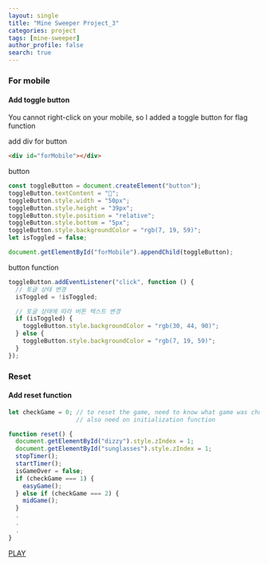 ```yaml
---
layout: single
title: "Mine Sweeper Project_3"
categories: project
tags: [mine-sweeper]
author_profile: false
search: true
---
```


### For mobile

#### Add toggle button

You cannot right-click on your mobile, so I added a toggle button for flag function

add div for button

```html
<div id="forMobile"></div>
```

button

```javascript
const toggleButton = document.createElement("button");
toggleButton.textContent = "🚩";
toggleButton.style.width = "50px";
toggleButton.style.height = "39px";
toggleButton.style.position = "relative";
toggleButton.style.bottom = "5px";
toggleButton.style.backgroundColor = "rgb(7, 19, 59)";
let isToggled = false;

document.getElementById("forMobile").appendChild(toggleButton);
```

button function

```javascript
toggleButton.addEventListener("click", function () {
  // 토글 상태 변경
  isToggled = !isToggled;

  // 토글 상태에 따라 버튼 텍스트 변경
  if (isToggled) {
    toggleButton.style.backgroundColor = "rgb(30, 44, 90)";
  } else {
    toggleButton.style.backgroundColor = "rgb(7, 19, 59)";
  }
});
```

### Reset

#### Add reset function

```javascript
let checkGame = 0; // to reset the game, need to know what game was chosen
                   // also need on initialization function

function reset() {
  document.getElementById("dizzy").style.zIndex = 1;
  document.getElementById("sunglasses").style.zIndex = 1;
  stopTimer();
  startTimer();
  isGameOver = false;
  if (checkGame === 1) {
    easyGame();
  } else if (checkGame === 2) {
    midGame();
  }
  .
  .
  .
}

```

[PLAY](https://henrychung-minesweeper.netlify.app)


